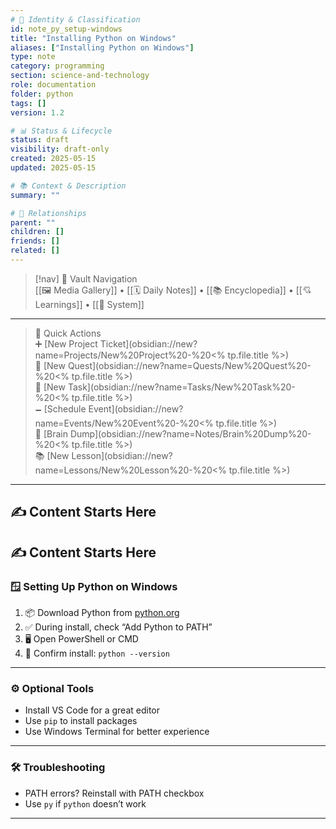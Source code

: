 ```yaml
---
# 📄 Identity & Classification
id: note_py_setup-windows
title: "Installing Python on Windows"
aliases: ["Installing Python on Windows"]
type: note
category: programming
section: science-and-technology
role: documentation
folder: python
tags: []
version: 1.2

# 📊 Status & Lifecycle
status: draft
visibility: draft-only
created: 2025-05-15
updated: 2025-05-15

# 📚 Context & Description
summary: ""

# 🧱 Relationships
parent: ""
children: []
friends: []
related: []
---
```



> [!nav] 🧱 Vault Navigation  
> [[🖼 Media Gallery]] • [[🗓 Daily Notes]] • [[📚 Encyclopedia]] • [[💘 Learnings]] • [[🧠 System]]

---

> 🌛 Quick Actions  
> ➕ [New Project Ticket](obsidian://new?name=Projects/New%20Project%20-%20<% tp.file.title %>)  
> 🌹 [New Quest](obsidian://new?name=Quests/New%20Quest%20-%20<% tp.file.title %>)  
> 🎯 [New Task](obsidian://new?name=Tasks/New%20Task%20-%20<% tp.file.title %>)  
> 🗕 [Schedule Event](obsidian://new?name=Events/New%20Event%20-%20<% tp.file.title %>)  
> 📝 [Brain Dump](obsidian://new?name=Notes/Brain%20Dump%20-%20<% tp.file.title %>)  
> 📚 [New Lesson](obsidian://new?name=Lessons/New%20Lesson%20-%20<% tp.file.title %>)

---

## ✍️ Content Starts Here

## ✍️ Content Starts Here

### 🪟 Setting Up Python on Windows

1. 📦 Download Python from [python.org](https://python.org)
2. ✅ During install, check “Add Python to PATH”
3. 🖥️ Open PowerShell or CMD
4. 🧪 Confirm install: `python --version`

---

### ⚙️ Optional Tools

- Install VS Code for a great editor
- Use `pip` to install packages
- Use Windows Terminal for better experience

---

### 🛠️ Troubleshooting

- PATH errors? Reinstall with PATH checkbox
- Use `py` if `python` doesn’t work


---

